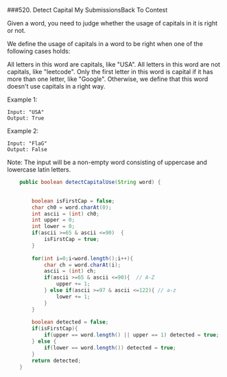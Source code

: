 
###520. Detect Capital My SubmissionsBack To Contest

Given a word, you need to judge whether the usage of capitals in it is right or not.

We define the usage of capitals in a word to be right when one of the following cases holds:

All letters in this word are capitals, like "USA".
All letters in this word are not capitals, like "leetcode".
Only the first letter in this word is capital if it has more than one letter, like "Google".
Otherwise, we define that this word doesn't use capitals in a right way.

Example 1:
```
Input: "USA"
Output: True
```
Example 2:
```
Input: "FlaG"
Output: False
```
Note: The input will be a non-empty word consisting of uppercase and lowercase latin letters.

```java
    public boolean detectCapitalUse(String word) {
    	

    	boolean isFirstCap = false;
    	char ch0 = word.charAt(0);
    	int ascii = (int) ch0;
    	int upper = 0;
    	int lower = 0;
    	if(ascii >=65 & ascii <=90)  {
    		isFirstCap = true;
    	}
    	
    	for(int i=0;i<word.length();i++){
    		char ch = word.charAt(i);
    		ascii = (int) ch;
    		if(ascii >=65 & ascii <=90){  // A-Z
    			upper += 1;
    		} else if(ascii >=97 & ascii <=122){ // a-z
    			lower += 1;
    		}
    	}
    	
    	boolean detected = false;
    	if(isFirstCap){
    		if(upper == word.length() || upper == 1) detected = true;
    	} else {
    		if(lower == word.length()) detected = true;
    	}
    	return detected;
    }
```

